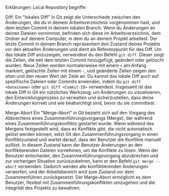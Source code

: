 Erklärungen: 
Local Repository begriffe:


Diff:
Ein "lokales Diff" in Git zeigt die Unterschiede zwischen den Änderungen, die du in deinem Arbeitsverzeichnis vorgenommen hast, und dem letzten Commit in deinem lokalen Branch. Wenn du Änderungen an deinen Dateien vornimmst, befinden sich diese im Arbeitsverzeichnis, dem Ordner auf deinem Computer, in dem du an deinem Projekt arbeitest. Der letzte Commit in deinem Branch repräsentiert den Zustand deines Projekts vor den aktuellen Änderungen und dient als Referenzpunkt für das Diff. 
Um das lokale Diff anzuzeigen, verwendest du den Befehl `git diff`. Dieser zeigt die Zeilen, die seit dem letzten Commit hinzugefügt, geändert oder gelöscht wurden. Neue Zeilen werden normalerweise mit einem `+` am Anfang markiert, gelöschte Zeilen mit einem `-`, und geänderte Zeilen zeigen den alten und den neuen Wert der Zeile an. Du kannst das lokale Diff auch auf spezifische Dateien oder Commits anwenden, indem du `git diff <Dateiname>` oder `git diff <Commit-ID>` verwendest. 
Insgesamt ist das lokale Diff in Git ein nützliches Werkzeug, um Änderungen zu visualisieren, den Entwicklungsprozess zu verwalten und sicherzustellen, dass deine Änderungen korrekt und wie beabsichtigt sind, bevor du sie committest. 

Merge-Abort
Ein "Merge-Abort" in Git bezieht sich auf den Vorgang des Abbrechens eines Zusammenführungsvorgangs (Merge), der während eines Zusammenführungskonflikts gestartet wurde. Wenn während des Mergens festgestellt wird, dass es Konflikte gibt, die nicht automatisch gelöst werden können, setzt Git den Zusammenführungsvorgang in einen Konfliktzustand und wartet darauf, dass der Benutzer die Konflikte manuell auflöst. In diesem Zustand kann der Benutzer Änderungen an den konfliktierenden Dateien vornehmen, um die Konflikte zu lösen. Wenn der Benutzer entscheidet, den Zusammenführungsvorgang abzubrechen und zur vorherigen Situation zurückzukehren, kann er den Befehl `git merge --abort` verwenden. Dadurch werden alle konfliktierenden Änderungen verworfen, und der Arbeitsbereich wird zum Zustand vor dem Zusammenführen zurückgesetzt. Der Merge-Abort ermöglicht es dem Benutzer, flexibel mit Zusammenführungskonflikten umzugehen und die Integrität des Projekts zu bewahren. 
